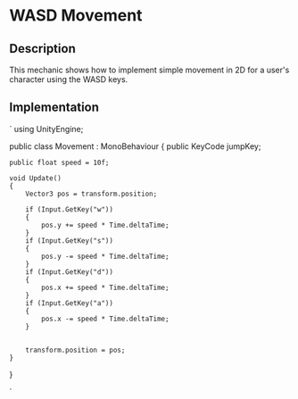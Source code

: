 # WASD Movement

## Description
This mechanic shows how to implement simple movement in 2D for a user's character using the WASD keys.

## Implementation
`
using UnityEngine;

public class Movement : MonoBehaviour
{
    public KeyCode jumpKey;

    public float speed = 10f;

    void Update()
    {
        Vector3 pos = transform.position;

        if (Input.GetKey("w"))
        {
            pos.y += speed * Time.deltaTime;
        }
        if (Input.GetKey("s"))
        {
            pos.y -= speed * Time.deltaTime;
        }
        if (Input.GetKey("d"))
        {
            pos.x += speed * Time.deltaTime;
        }
        if (Input.GetKey("a"))
        {
            pos.x -= speed * Time.deltaTime;
        }


        transform.position = pos;
    }
}

`